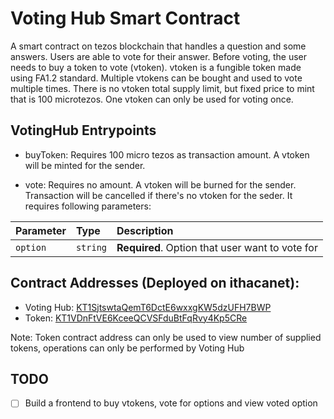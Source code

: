 # Voting Hub Smart Contract

A smart contract on tezos blockchain that handles a question and some answers. Users are able to vote for their answer. Before voting, the user needs to buy a token to vote (vtoken). vtoken is a fungible token made using FA1.2 standard. Multiple vtokens can be bought and used to vote multiple times. There is no vtoken total supply limit, but fixed price to mint that is 100 microtezos. One vtoken can only be used for voting once.

## VotingHub Entrypoints

- buyToken: Requires 100 micro tezos as transaction amount. A vtoken will be minted for the sender.

- vote: Requires no amount. A vtoken will be burned for the sender. Transaction will be cancelled if there's no vtoken for the seder. It requires following parameters:


| Parameter | Type      | Description                                                   |
| :-------- | :-------- | :------------------------------------------------------------ |
| `option`    | `string` | **Required**. Option that user want to vote for |


## Contract Addresses (Deployed on ithacanet):

- Voting Hub: [KT1SjtswtaQemT6DctE6wxxgKW5dzUFH7BWP](https://better-call.dev/ithacanet/KT1SjtswtaQemT6DctE6wxxgKW5dzUFH7BWP/)
- Token: [KT1VDnFtVE6KceeQCVSFduBtFqRvy4Kp5CRe](https://better-call.dev/ithacanet/KT1VDnFtVE6KceeQCVSFduBtFqRvy4Kp5CRe/)

Note: Token contract address can only be used to view number of supplied tokens, operations can only be performed by Voting Hub

## TODO

* [ ] Build a frontend to buy vtokens, vote for options and view voted option
